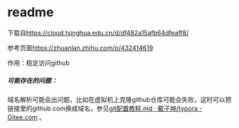 # readme



下载自<https://cloud.tsinghua.edu.cn/d/df482a15afb64dfeaff8/> 



参考页面<https://zhuanlan.zhihu.com/p/432414619> 



作用：稳定访问github



##### 可能存在的问题：

域名解析可能会出问题，比如在虚拟机上克隆github仓库可能会失败，这时可以把链接里的github.com换成域名，参见[git配置教程.md · 戴子坤/typora - Gitee.com](https://gitee.com/dai-zikun/typora/blob/master/git配置教程.md) 。


